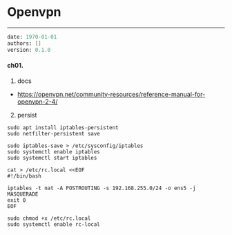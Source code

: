 # Openvpn
---
```meta
date: 1970-01-01
authors: []
version: 0.1.0

```


#### ch01. 
1. docs
- https://openvpn.net/community-resources/reference-manual-for-openvpn-2-4/

2. persist
```
sudo apt install iptables-persistent
sudo netfilter-persistent save
```

```
sudo iptables-save > /etc/sysconfig/iptables
sudo systemctl enable iptables
sudo systemctl start iptables
```

```
cat > /etc/rc.local <<EOF
#!/bin/bash

iptables -t nat -A POSTROUTING -s 192.168.255.0/24 -o ens5 -j MASQUERADE
exit 0
EOF

sudo chmod +x /etc/rc.local
sudo systemctl enable rc-local
```

